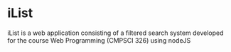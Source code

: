 iList
=====

iList is a web application consisting of a filtered search system developed for the course Web Programming (CMPSCI 326) using nodeJS
